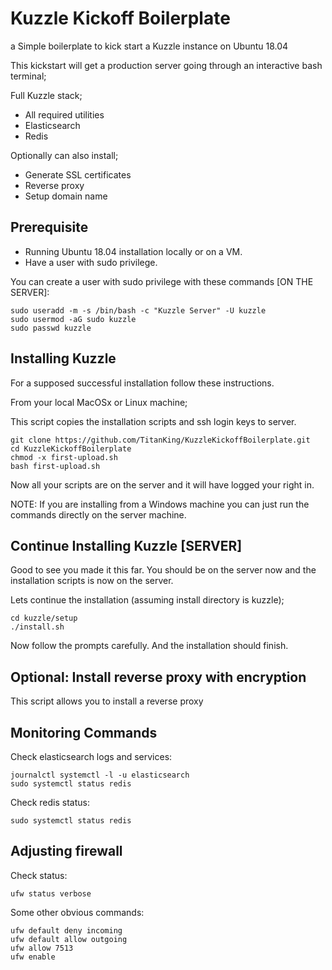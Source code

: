 # Kuzzle Kickoff Boilerplate

a Simple boilerplate to kick start a Kuzzle instance on Ubuntu 18.04

This kickstart will get a production server going through an interactive bash terminal;

Full Kuzzle stack;
  - All required utilities
  - Elasticsearch
  - Redis

Optionally can also install;
  - Generate SSL certificates
  - Reverse proxy
  - Setup domain name

## Prerequisite

- Running Ubuntu 18.04 installation locally or on a VM.
- Have a user with sudo privilege.

You can create a user with sudo privilege with these commands [ON THE SERVER]:

    sudo useradd -m -s /bin/bash -c "Kuzzle Server" -U kuzzle
    sudo usermod -aG sudo kuzzle
    sudo passwd kuzzle

## Installing Kuzzle

For a supposed successful installation follow these instructions.

From your local MacOSx or Linux machine;

This script copies the installation scripts and ssh login keys to server.

    git clone https://github.com/TitanKing/KuzzleKickoffBoilerplate.git
    cd KuzzleKickoffBoilerplate
    chmod -x first-upload.sh
    bash first-upload.sh

Now all your scripts are on the server and it will have logged your right in.

NOTE: If you are installing from a Windows machine you can just run the commands
directly on the server machine.

## Continue Installing Kuzzle [SERVER]

Good to see you made it this far. You should be on the server now and the installation
scripts is now on the server.

Lets continue the installation (assuming install directory is kuzzle);

    cd kuzzle/setup
    ./install.sh

Now follow the prompts carefully. And the installation should finish.

## Optional: Install reverse proxy with encryption

This script allows you to install a reverse proxy

## Monitoring Commands

Check elasticsearch logs and services:

    journalctl systemctl -l -u elasticsearch
    sudo systemctl status redis

Check redis status:

    sudo systemctl status redis

## Adjusting firewall

Check status:

    ufw status verbose

Some other obvious commands:

    ufw default deny incoming
    ufw default allow outgoing
    ufw allow 7513
    ufw enable